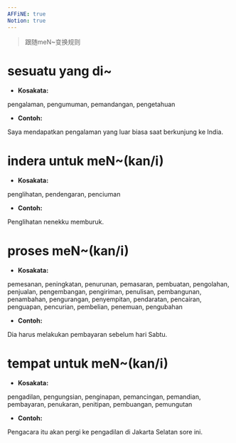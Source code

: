 ```yaml
---
AFFiNE: true
Notion: true
---
```


> 跟随meN\~变换规则

# sesuatu yang di\~

* **Kosakata:**

pengalaman, pengumuman, pemandangan, pengetahuan

* **Contoh:**

Saya mendapatkan pengalaman yang luar biasa saat berkunjung ke India.

# indera untuk meN\~(kan/i)

* **Kosakata:**

penglihatan, pendengaran, penciuman

* **Contoh:**

Penglihatan nenekku memburuk.

# proses meN\~(kan/i)

* **Kosakata:**

pemesanan, peningkatan, penurunan, pemasaran, pembuatan, pengolahan, penjualan, pengembangan, pengiriman, penulisan, pembangunan, penambahan, pengurangan, penyempitan, pendaratan, pencairan, penguapan, pencurian, pembelian, penemuan, pengubahan

* **Contoh:**

Dia harus melakukan pembayaran sebelum hari Sabtu.

# tempat untuk meN\~(kan/i)

* **Kosakata:**

pengadilan, pengungsian, penginapan, pemancingan, pemandian, pembayaran, penukaran, penitipan, pembuangan, pemungutan

* **Contoh:**

Pengacara itu akan pergi ke pengadilan di Jakarta Selatan sore ini.
